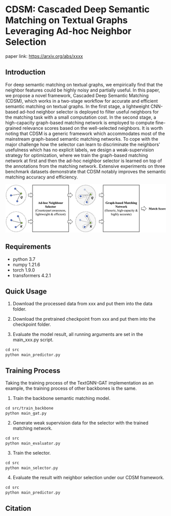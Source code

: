 # CDSM: Cascaded Deep Semantic Matching on Textual Graphs Leveraging Ad-hoc Neighbor Selection
paper link: https://arxiv.org/abs/xxxx

## Introduction
For deep semantic matching on textual graphs, we empirically find that the neighbor features could be highly noisy and partially useful. In this paper, we propose a novel framework, Cascaded Deep Semantic Matching (CDSM), which works in a two-stage workflow for accurate and efficient semantic matching on textual graphs. In the first stage, a lightweight CNN-based ad-hod neighbor selector is deployed to filter useful neighbors for the matching task with a small computation cost. In the second stage, a high-capacity graph-based matching network is employed to compute fine-grained relevance scores based on the well-selected neighbors. It is worth noting that CDSM is a generic framework which accommodates most of the mainstream graph-based semantic matching networks. To cope with the major challenge how the selector can learn to discriminate the neighbors' usefulness which has no explicit labels, we design a weak-supervision strategy for optimization, where we train the graph-based matching network at first and then the ad-hoc neighbor selector is learned on top of the annotations from the matching network. Extensive experiments on three benchmark datasets demonstrate that CDSM notably improves the semantic matching accuracy and efficiency.

![image](cdsm-frame.png)

## Requirements
+ python 3.7
+ numpy 1.21.6
+ torch 1.9.0
+ transformers 4.2.1

## Quick Usage
1. Download the processed data from xxx and put them into the data folder.

2. Download the pretrained checkpoint from xxx and put them into the checkpoint folder.

3. Evaluate the model result, all running arguments are set in the main_xxx.py script.
```
cd src
python main_predictor.py
```

## Training Process
Taking the training process of the TextGNN-GAT implementation as an example, the training process of other backbones is the same.

1. Train the backbone semantic matching model.
```
cd src/train_backbone
python main_gat.py
```

2. Generate weak supervision data for the selector with the trained matching network.
```
cd src
python main_evaluator.py
```

3. Train the selector.
```
cd src
python main_selector.py
```

4. Evaluate the result with neighbor selection under our CDSM framework.
```
cd src
python main_predictor.py
```

## Citation